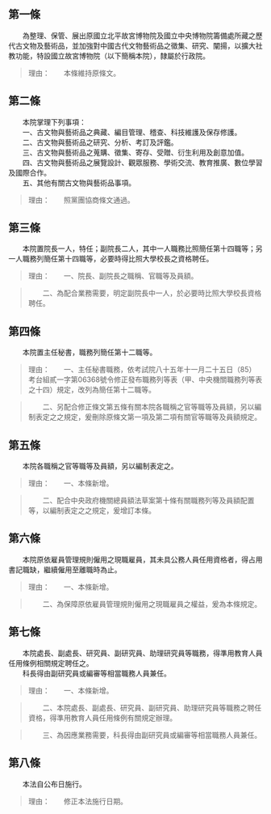 第一條 
-------
　　為整理、保管、展出原國立北平故宮博物院及國立中央博物院籌備處所藏之歷代古文物及藝術品，並加強對中國古代文物藝術品之徵集、研究、闡揚，以擴大社教功能，特設國立故宮博物院（以下簡稱本院），隸屬於行政院。  
> 理由：　　本條維持原條文。



第二條 
-------
　　本院掌理下列事項：  
　　一、古文物與藝術品之典藏、編目管理、稽查、科技維護及保存修護。  
　　二、古文物與藝術品之研究、分析、考訂及評鑑。  
　　三、古文物與藝術品之蒐購、徵集、寄存、受贈、衍生利用及創意加值。  
　　四、古文物與藝術品之展覽設計、觀眾服務、學術交流、教育推廣、數位學習及國際合作。  
　　五、其他有關古文物與藝術品事項。  
> 理由：　　照黨團協商條文通過。



第三條 
-------
　　本院置院長一人，特任；副院長二人，其中一人職務比照簡任第十四職等；另一人職務列簡任第十四職等，必要時得比照大學校長之資格聘任。  
> 理由：　　一、院長、副院長之職稱、官職等及員額。

> 　　二、為配合業務需要，明定副院長中一人，於必要時比照大學校長資格聘任。



第四條 
-------
　　本院置主任秘書，職務列簡任第十二職等。  
> 理由：　　一、主任秘書職務，依考試院八十五年十一月二十五日（85）考台組貳一字第06368號令修正發布職務列等表（甲、中央機關職務列等表之十四）規定，改列為簡任第十二職等。

> 　　二、另配合修正條文第五條有關本院各職稱之官等職等及員額，另以編制表定之之規定，爰刪除原條文第一項及第二項有關官等職等及員額規定。



第五條 
-------
　　本院各職稱之官等職等及員額，另以編制表定之。  
> 理由：　　一、本條新增。

> 　　二、配合中央政府機關總員額法草案第十條有關職務列等及員額配置等，以編制表定之之規定，爰增訂本條。



第六條 
-------
　　本院原依雇員管理規則僱用之現職雇員，其未具公務人員任用資格者，得占用書記職缺，繼續僱用至離職時為止。  
> 理由：　　一、本條新增。

> 　　二、為保障原依雇員管理規則僱用之現職雇員之權益，爰為本條規定。



第七條 
-------
　　本院處長、副處長、研究員、副研究員、助理研究員等職務，得準用教育人員任用條例相關規定聘任之。  
　　科長得由副研究員或編審等相當職務人員兼任。  
> 理由：　　一、本條新增。

> 　　二、本院處長、副處長、研究員、副研究員、助理研究員等職務之聘任資格，得準用教育人員任用條例有關規定辦理。

> 　　三、為因應業務需要，科長得由副研究員或編審等相當職務人員兼任。



第八條 
-------
　　本法自公布日施行。  
> 理由：　　修正本法施行日期。